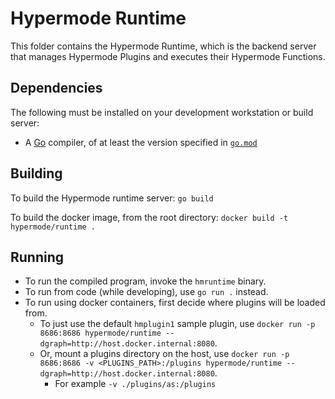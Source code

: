 # Hypermode Runtime

This folder contains the Hypermode Runtime, which is the backend server that manages
Hypermode Plugins and executes their Hypermode Functions.

## Dependencies

The following must be installed on your development workstation or build server:

- A [Go](https://go.dev/) compiler, of at least the version specified in [`go.mod`](./go.mod)

## Building

To build the Hypermode runtime server: `go build`

To build the docker image, from the root directory: `docker build -t hypermode/runtime .`

## Running

- To run the compiled program, invoke the `hmruntime` binary.
- To run from code (while developing), use `go run .` instead.
- To run using docker containers, first decide where plugins will be loaded from.
  - To just use the default `hmplugin1` sample plugin, use `docker run -p 8686:8686 hypermode/runtime --dgraph=http://host.docker.internal:8080`.
  - Or, mount a plugins directory on the host, use `docker run -p 8686:8686 -v <PLUGINS_PATH>:/plugins hypermode/runtime --dgraph=http://host.docker.internal:8080`.
    - For example `-v ./plugins/as:/plugins`
